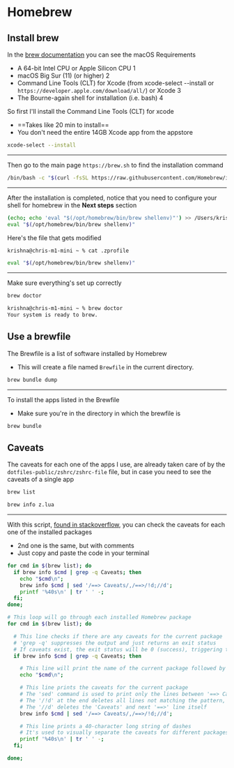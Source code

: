 # Homebrew

## Install brew

In the [brew documentation](https://docs.brew.sh/Installation)
you can see the macOS Requirements

- A 64-bit Intel CPU or Apple Silicon CPU 1
- macOS Big Sur (11) (or higher) 2
- Command Line Tools (CLT) for Xcode (from xcode-select --install or
  `https://developer.apple.com/download/all/`) or Xcode 3
- The Bourne-again shell for installation (i.e. bash) 4

So first I'll install the Command Line Tools (CLT) for xcode

- ==Takes like 20 min to install==
- You don't need the entire 14GB Xcode app from the appstore

```bash
xcode-select --install
```

---

Then go to the main page `https://brew.sh` to find the installation command

```bash
/bin/bash -c "$(curl -fsSL https://raw.githubusercontent.com/Homebrew/install/HEAD/install.sh)"
```

---

After the installation is completed, notice that you need to configure your
shell for homebrew in the **Next steps** section

```bash
(echo; echo 'eval "$(/opt/homebrew/bin/brew shellenv)"') >> /Users/krishna/.zprofile
eval "$(/opt/homebrew/bin/brew shellenv)"
```

Here's the file that gets modified

```bash
krishna@chris-m1-mini ~ % cat .zprofile

eval "$(/opt/homebrew/bin/brew shellenv)"
```

---

Make sure everything's set up correctly

```bash
brew doctor
```

```bash
krishna@chris-m1-mini ~ % brew doctor
Your system is ready to brew.
```

## Use a brewfile

The Brewfile is a list of software installed by Homebrew

- This will create a file named `Brewfile` in the current directory.

```bash
brew bundle dump
```

---

To install the apps listed in the Brewfile

- Make sure you're in the directory in which the brewfile is

```bash
brew bundle
```

## Caveats

The caveats for each one of the apps I use, are already taken care of by the
`dotfiles-public/zshrc/zshrc-file` file, but in case you need to see
the caveats of a single app

```bash
brew list
```

```bash
brew info z.lua
```

---

With this script, [found in stackoverflow](https://stackoverflow.com/questions/13333585/how-do-i-replay-the-caveats-section-from-a-homebrew-recipe), you can check the caveats for each one of the installed packages

- 2nd one is the same, but with comments
- Just copy and paste the code in your terminal

```bash
for cmd in $(brew list); do
  if brew info $cmd | grep -q Caveats; then
    echo "$cmd\n";
    brew info $cmd | sed '/==> Caveats/,/==>/!d;//d';
    printf '%40s\n' | tr ' ' -;
  fi;
done;
```

```bash
# This loop will go through each installed Homebrew package
for cmd in $(brew list); do

  # This line checks if there are any caveats for the current package
  # 'grep -q' suppresses the output and just returns an exit status
  # If caveats exist, the exit status will be 0 (success), triggering the if block
  if brew info $cmd | grep -q Caveats; then

    # This line will print the name of the current package followed by a newline
    echo "$cmd\n";

    # This line prints the caveats for the current package
    # The 'sed' command is used to print only the lines between '==> Caveats' and the next '==>' line
    # The '/!d' at the end deletes all lines not matching the pattern, leaving only the caveats
    # The '//d' deletes the 'Caveats' and next '==>' line itself
    brew info $cmd | sed '/==> Caveats/,/==>/!d;//d';

    # This line prints a 40-character long string of dashes
    # It's used to visually separate the caveats for different packages
    printf '%40s\n' | tr ' ' -;
  fi;

done;
```
